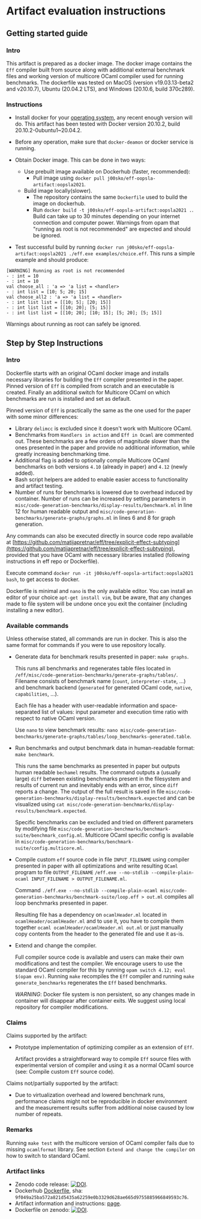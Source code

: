 # Artifact evaluation instructions

## Getting started guide

### Intro

This artifact is prepared as a docker image. The docker image contains the `Eff` compiler built from source along with additional external benchmark files and working version of multicore OCaml compiler used for running benchmarks. The dockerfile was tested on MacOS (version v19.03.13-beta2 and v20.10.7), Ubuntu (20.04.2 LTS), and Windows (20.10.6, build 370c289).

### Instructions

- Install docker for your [operating system](https://docs.docker.com/engine/install/), any recent enough version will do. This artifact has been tested with Docker version 20.10.2, build 20.10.2-0ubuntu1~20.04.2.
- Before any operation, make sure that `docker-deamon` or docker service is running.
- Obtain Docker image. This can be done in two ways:

  - Use prebuilt image available on Dockerhub (faster, recommended):
    - Pull image using `docker pull j00sko/eff-oopsla-artifact:oopsla2021`.
  - Build image locally(slower).
    - The repository contains the same `Dockerfile` used to build the image on dockerhub.
    - Run `docker build -t j00sko/eff-oopsla-artifact:oopsla2021 .`. Build can take up to 30 minutes depending on your internet connection and computer power. Warnings from opam that "running as root is not recommended" are expected and should be ignored.

- Test successful build by running `docker run j00sko/eff-oopsla-artifact:oopsla2021 ./eff.exe examples/choice.eff`. This runs a simple example and should produce:

```
[WARNING] Running as root is not recommended
- : int = 10
- : int = 10
val choose_all : 'a => 'a list = <handler>
- : int list = [10; 5; 20; 15]
val choose_all2 : 'a => 'a list = <handler>
- : int list list = [[10; 5]; [20; 15]]
- : int list list = [[10; 20]; [5; 15]]
- : int list list = [[10; 20]; [10; 15]; [5; 20]; [5; 15]]
```

Warnings about running as root can safely be ignored.

## Step by Step Instructions

### Intro

Dockerfile starts with an original OCaml docker image and installs necessary libraries for building the `Eff` compiler presented in the paper. Pinned version of `Eff` is compiled from scratch and an executable is created. Finally an additional switch for Multicore OCaml on which benchmarks are run is installed and set as default.

Pinned version of `Eff` is practically the same as the one used for the paper with some minor differences:

- Library `delimcc` is excluded since it doesn't work with Multicore OCaml.
- Benchmarks from `Handlers in action` and  `Eff in Ocaml` are commented out. These benchmarks are a few orders of magnitude slower than the ones presented in the paper and provide no additional information, while greatly increasing benchmarking time.
- Additional flag is added to optionally compile Multicore OCaml benchmarks on both versions `4.10` (already in paper) and `4.12` (newly added).
- Bash script helpers are added to enable easier access to functionality and artifact testing.
- Number of runs for benchmarks is lowered due to overhead induced by container. Number of runs can be increased by setting parameters in `misc/code-generation-benchmarks/display-results/benchmark.ml` in line 12 for human readable output and `misc/code-generation-benchmarks/generate-graphs/graphs.ml` in lines 6 and 8 for graph generation.

Any commands can also be executed directly in source code repo available at [https://github.com/matijapretnar/eff/tree/explicit-effect-subtyping](https://github.com/matijapretnar/eff/tree/explicit-effect-subtyping), provided that you have OCaml with necessary libraries installed (following instructions in eff repo or Dockerfile).

Execute command `docker run -it j00sko/eff-oopsla-artifact:oopsla2021 bash`, to get access to docker.

Dockerfile is minimal and `nano` is the only available editor. You can install an editor of your choice `apt-get install vim`, but be aware, that any changes made to file system will be undone once you exit the container (including installing a new editor).

### Available commands

Unless otherwise stated, all commands are run in docker. This is also the same format for commands if you were to use repository locally.

- Generate data for benchmark results presented in paper:
`make graphs`.

  This runs all benchmarks and regenerates table files located in `/eff/misc/code-generation-benchmarks/generate-graphs/tables/`. Filename consists of benchmark name (`count`, `interpreter-state`, ...) and benchmark backend (`generated` for generated OCaml code, `native`, `capabilities`, ...).

  Each file has a header with user-readable information and space-separated list of values: input parameter and execution time ratio with respect to native OCaml version.

  Use `nano` to view benchmark results: `nano misc/code-generation-benchmarks/generate-graphs/tables/loop_benchmarks-generated.table`.

- Run benchmarks and output benchmark data in human-readable format:
`make benchmark`.

  This runs the same benchmarks as presented in paper but outputs human readable `bechamel` results. The command outputs a (usually large) `diff` between existing benchmarks present in the filesystem and results of current run and inevitably ends with an error, since `diff` reports a change. The output of the full result is saved in file `misc/code-generation-benchmarks/display-results/benchmark.expected` and can be visualized using `cat misc/code-generation-benchmarks/display-results/benchmark.expected`.

  Specific benchmarks can be excluded and tried on different parameters by modifying file `misc/code-generation-benchmarks/benchmark-suite/benchmark_config.ml`. Multicore OCaml specific config is available in `misc/code-generation-benchmarks/benchmark-suite/config.multicore.ml`.

- Compile custom `eff` source code in file `INPUT_FILENAME` using compiler presented in paper with all optimizations and write resulting `OCaml` program to file `OUTPUT_FILENAME`
`/eff.exe --no-stdlib --compile-plain-ocaml INPUT_FILENAME > OUTPUT_FILENAME.ml`.

  Command `./eff.exe --no-stdlib --compile-plain-ocaml misc/code-generation-benchmarks/benchmark-suite/loop.eff > out.ml` compiles all loop benchmarks presented in paper.

  Resulting file has a dependency on `ocamlHeader.ml` located in `ocamlHeader/ocamlHeader.ml` and to use it, you have to compile them together `ocaml ocamlHeader/ocamlHeader.ml out.ml` or just manually copy contents from the header to the generated file and use it as-is.

- Extend and change the compiler.

  Full compiler source code is available and users can make their own modifications and test the compiler. We encourage users to use the standard OCaml compiler for this by running `opam switch 4.12; eval $(opam env)`. Running `make` recompiles the `Eff` compiler and running `make generate_benchmarks` regenerates the `Eff` based benchmarks.

  *WARNING*: Docker file system is non persistent, so any changes made in container will disappear after container exits. We suggest using local repository for compiler modifications.

### Claims

Claims supported by the artifact:

- Prototype implementation of optimizing compiler as an extension of `Eff`.

  Artifact provides a straightforward way to compile `Eff` source files with experimental version of compiler and using it as a normal OCaml source (see: Compile custom `Eff` source code).

Claims not/partially supported by the artifact:

- Due to virtualization overhead and lowered benchmark runs, performance claims might not be reproducible in docker environment and the measurement results suffer from additional noise caused by low number of repeats.

### Remarks

Running `make test` with the multicore version of OCaml compiler fails due to missing `ocamlformat` library. See section `Extend and change the compiler` on how to switch to standard OCaml.

### Artifact links

- Zenodo code release: [![DOI](https://zenodo.org/badge/157909545.svg)](https://zenodo.org/badge/latestdoi/157909545).
- Dockerhub [Dockerfile](https://hub.docker.com/layers/157697698/j00sko/eff-oopsla-artifact/oopsla2021/images/sha256-9f049a25ba572a821d5435a62259e0b3329d628ae665d9755885966849593c76), sha: `9f049a25ba572a821d5435a62259e0b3329d628ae665d9755885966849593c76`.
- Artifact information and instructions: [page](https://github.com/jO-Osko/EFF-OOPSLA2021/releases/tag/OOPSLA2021-INSTRUCTIONS).
- Dockerfile on zenodo: [![DOI](https://zenodo.org/badge/DOI/10.5281/zenodo.5092128.svg)](https://doi.org/10.5281/zenodo.5092128).
